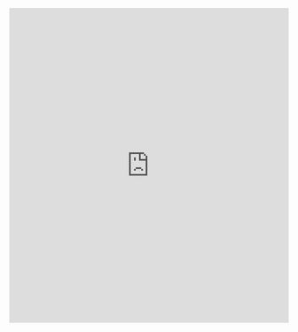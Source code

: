 <p><iframe allowfullscreen width="100%" height="569" class="google-slides-iframe" frameborder="0" scrolling="no" src="https://docs.google.com/presentation/d/e/2PACX-1vSFd6cjYZkVgHwqIApoXR7GOeUloGTKKtMhm61ayIgjaPUBRxbbhTLMHOL7K3bXkSPOuKTkWkBWvgeP/embed?start=false&amp;loop=false&amp;delayms=3000"></iframe></p>